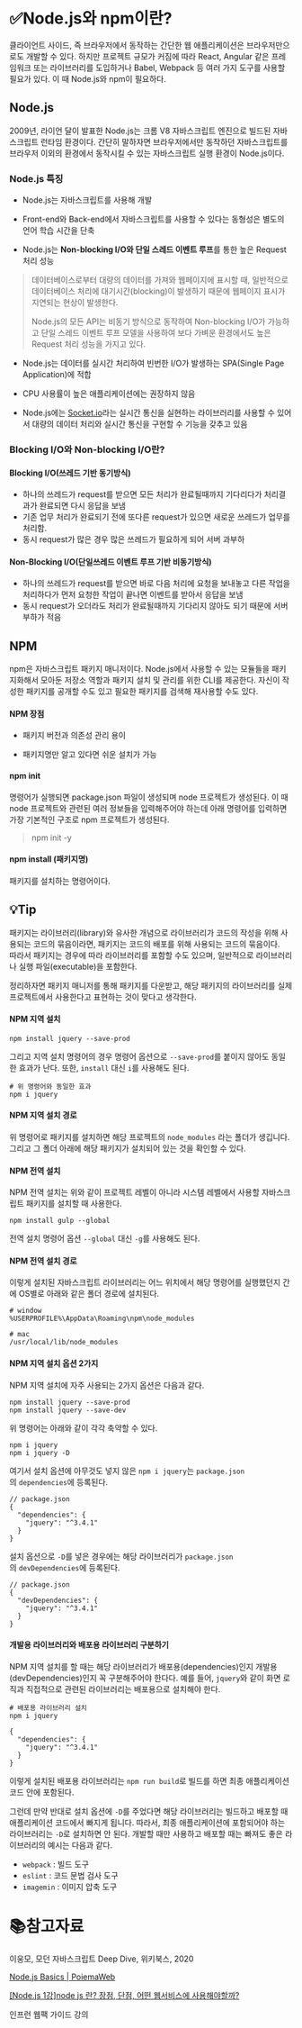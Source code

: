 # ✅Node.js와 npm이란?

 클라이언트 사이드, 즉 브라우저에서 동작하는 간단한 웹 애플리케이션은 브라우저만으로도 개발할 수 있다. 하지만 프로젝트 규모가 커짐에 따라 React, Angular 같은 프레임워크 또는 라이브러리를 도입하거나 Babel, Webpack 등 여러 가지 도구를 사용할 필요가 있다. 이 때 Node.js와 npm이 필요하다.

## Node.js

 2009년, 라이언 달이 발표한 Node.js는 크롬 V8 자바스크립트 엔진으로 빌드된 자바스크립트 런타임 환경이다. 간단히 말하자면 브라우저에서만 동작하던 자바스크립트를 브라우저 이외의 환경에서 동작시킬 수 있는 자바스크립트 실행 환경이 Node.js이다.

### Node.js 특징

- Node.js는 자바스크립트를 사용해 개발

- Front-end와 Back-end에서 자바스크립트를 사용할 수 있다는 동형성은 별도의 언어 학습 시간을 단축

- Node.js는 **Non-blocking I/O와 단일 스레드 이벤트 루프**를 통한 높은 Request 처리 성능

> 데이터베이스로부터 대량의 데이터를 가져와 웹페이지에 표시할 때, 일반적으로 데이터베이스 처리에 대기시간(blocking)이 발생하기 때문에 웹페이지 표시가 지연되는 현상이 발생한다. 
> 
> Node.js의 모든 API는 비동기 방식으로 동작하여 Non-blocking I/O가 가능하고 단일 스레드 이벤트 루프 모델을 사용하여 보다 가벼운 환경에서도 높은 Request 처리 성능을 가지고 있다.

- Node.js는 데이터를 실시간 처리하여 빈번한 I/O가 발생하는 SPA(Single Page Application)에 적합

- CPU 사용률이 높은 애플리케이션에는 권장하지 않음

- Node.js에는 [Socket.io](https://poiemaweb.com/nodejs-socketio)라는 실시간 통신을 실현하는 라이브러리를 사용할 수 있어서 대량의 데이터 처리와 실시간 통신을 구현할 수 기능을 갖추고 있음

### Blocking I/O와 Non-blocking I/O란?

#### Blocking I/O(쓰레드 기반 동기방식)

- 하나의 쓰레드가 request를 받으면 모든 처리가 완료될때까지 기다리다가 처리결과가 완료되면 다시 응답을 보냄
- 기존 업무 처리가 완료되기 전에 또다른 request가 있으면 새로운 쓰레드가 업무를 처리함.
- 동시 request가 많은 경우 많은 쓰레드가 필요하게 되어 서버 과부하

#### Non-Blocking I/O(단일쓰레드 이벤트 루프 기반 비동기방식)

- 하나의 쓰레드가 request를 받으면 바로 다음 처리에 요청을 보내놓고 다른 작업을 처리하다가 먼저 요청한 작업이 끝나면 이벤트를 받아서 응답을 보냄
- 동시 request가 오더라도 처리가 완료될때까지 기다리지 않아도 되기 때문에 서버 부하가 적음

## NPM

 npm은 자바스크립트 패키지 매니저이다. Node.js에서 사용할 수 있는 모듈들을 패키지화해서 모아둔 저장소 역할과 패키지 설치 및 관리를 위한 CLI를 제공한다. 자신이 작성한 패키지를 공개할 수도 있고 필요한 패키지를 검색해 재사용할 수도 있다. 

#### NPM 장점

- 패키지 버전과 의존성 관리 용이

- 패키지명만 알고 있다면 쉬운 설치가 가능

#### npm init

명령어가 실행되면 package.json 파일이 생성되며 node 프로젝트가 생성된다. 이 때 node 프로젝트와 관련된 여러 정보들을 입력해주어야 하는데 아래 명령어를 입력하면 가장 기본적인 구조로 npm 프로젝트가 생성된다.

> npm init -y

#### npm install (패키지명)

패키지를 설치하는 명령어이다.

## :bulb:Tip

패키지는 라이브러리(library)와 유사한 개념으로 라이브러리가 코드의 작성을 위해 사용되는 코드의 묶음이라면, 패키지는 코드의 배포를 위해 사용되는 코드의 묶음이다.  
따라서 패키지는 경우에 따라 라이브러리를 포함할 수도 있으며, 일반적으로 라이브러리나 실행 파일(executable)을 포함한다.

정리하자면 패키지 매니저를 통해 패키지를 다운받고, 해당 패키지의 라이브러리를 실제 프로젝트에서 사용한다고 표현하는 것이 맞다고 생각한다.

#### NPM 지역 설치

```
npm install jquery --save-prod
```

그리고 지역 설치 명령어의 경우 명령어 옵션으로 `--save-prod`를 붙이지 않아도 동일한 효과가 난다. 또한, `install` 대신 `i`를 사용해도 된다.

```
# 위 명령어와 동일한 효과
npm i jquery
```

#### NPM 지역 설치 경로

위 명령어로 패키지를 설치하면 해당 프로젝트의 `node_modules` 라는 폴더가 생깁니다. 그리고 그 폴더 아래에 해당 패키지가 설치되어 있는 것을 확인할 수 있다.

#### NPM 전역 설치

NPM 전역 설치는 위와 같이 프로젝트 레벨이 아니라 시스템 레벨에서 사용할 자바스크립트 패키지를 설치할 때 사용한다.

```
npm install gulp --global
```

전역 설치 명령어 옵션 `--global` 대신 `-g`를 사용해도 된다.

#### NPM 전역 설치 경로

이렇게 설치된 자바스크립트 라이브러리는 어느 위치에서 해당 명령어를 실행했던지 간에 OS별로 아래와 같은 폴더 경로에 설치된다.

```
# window
%USERPROFILE%\AppData\Roaming\npm\node_modules

# mac
/usr/local/lib/node_modules
```

#### NPM 지역 설치 옵션 2가지

NPM 지역 설치에 자주 사용되는 2가지 옵션은 다음과 같다.

```
npm install jquery --save-prod
npm install jquery --save-dev
```

위 명령어는 아래와 같이 각각 축약할 수 있다.

```
npm i jquery
npm i jquery -D
```

여기서 설치 옵션에 아무것도 넣지 않은 `npm i jquery`는 `package.json`의 `dependencies`에 등록된다.

```
// package.json
{
  "dependencies": {
    "jquery": "^3.4.1"
  }
}
```

설치 옵션으로 `-D`를 넣은 경우에는 해당 라이브러리가 `package.json`의 `devDependencies`에 등록된다.

```
// package.json
{
  "devDependencies": {
    "jquery": "^3.4.1"
  }
}
```

#### 개발용 라이브러리와 배포용 라이브러리 구분하기

NPM 지역 설치를 할 때는 해당 라이브러리가 배포용(dependencies)인지 개발용(devDependencies)인지 꼭 구분해주어야 한다다. 예를 들어, `jquery`와 같이 화면 로직과 직접적으로 관련된 라이브러리는 배포용으로 설치해야 한다.

```
# 배포용 라이브러리 설치
npm i jquery
```

```
{
  "dependencies": {
    "jquery": "^3.4.1"
  }
}
```

이렇게 설치된 배포용 라이브러리는 `npm run build`로 빌드를 하면 최종 애플리케이션 코드 안에 포함된다.

그런데 만약 반대로 설치 옵션에 `-D`를 주었다면 해당 라이브러리는 빌드하고 배포할 때 애플리케이션 코드에서 빠지게 됩니다. 따라서, 최종 애플리케이션에 포함되어야 하는 라이브러리는 `-D`로 설치하면 안 된다. 개발할 때만 사용하고 배포할 때는 빠져도 좋은 라이브러리의 예시는 다음과 같다.

- `webpack` : 빌드 도구
- `eslint` : 코드 문법 검사 도구
- `imagemin` : 이미지 압축 도구

# :books:참고자료

이웅모, 모던 자바스크립트 Deep Dive, 위키북스, 2020

[Node.js Basics | PoiemaWeb](https://poiemaweb.com/nodejs-basics)

[[Node.js 1강]node js 란? 장점, 단점, 어떤 웹서비스에 사용해야할까?](https://junspapa-itdev.tistory.com/3?category=781922)

인프런 웹팩 가이드 강의
